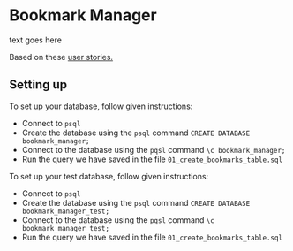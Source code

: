 # Bookmark Manager

text goes here

Based on these [user stories.](plan.md)

## Setting up

To set up your database, follow given instructions:

- Connect to `psql`
- Create the database using the `psql` command `CREATE DATABASE bookmark_manager;`
- Connect to the database using the `pqsl` command `\c bookmark_manager;`
- Run the query we have saved in the file `01_create_bookmarks_table.sql`

To set up your test database, follow given instructions:

- Connect to `psql`
- Create the database using the `psql` command `CREATE DATABASE bookmark_manager_test;`
- Connect to the database using the `pqsl` command `\c bookmark_manager_test;`
- Run the query we have saved in the file `01_create_bookmarks_table.sql`
